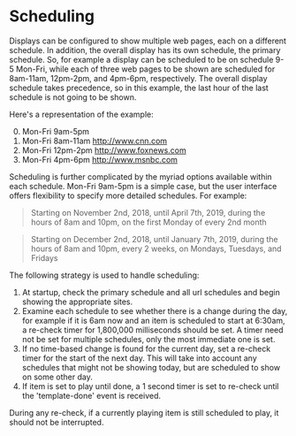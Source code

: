 Scheduling
==========

Displays can be configured to show multiple web pages, each on a different schedule. In addition, the overall display has its own schedule, the primary schedule. So, for example a display can be scheduled to be on schedule 9-5 Mon-Fri, while each of three web pages to be shown are scheduled for 8am-11am, 12pm-2pm, and 4pm-6pm, respectively. The overall display schedule takes precedence, so in this example, the last hour of the last schedule is not going to be shown.

Here's a representation of the example:

  0. Mon-Fri 9am-5pm
   1. Mon-Fri 8am-11am http://www.cnn.com
   2. Mon-Fri 12pm-2pm http://www.foxnews.com
   3. Mon-Fri 4pm-6pm http://www.msnbc.com

Scheduling is further complicated by the myriad options available within each schedule. Mon-Fri 9am-5pm is a simple case, but the user interface offers flexibility to specify more detailed schedules. For example:

> Starting on November 2nd, 2018, until April 7th, 2019, during the hours of 8am and 10pm, on the first Monday of every 2nd month

> Starting on December 2nd, 2018, until January 7th, 2019, during the hours of 8am and 10pm, every 2 weeks, on Mondays, Tuesdays, and Fridays

The following strategy is used to handle scheduling:

 1. At startup, check the primary schedule and all url schedules and begin showing the appropriate sites.
 2. Examine each schedule to see whether there is a change during the day, for example if it is 6am now and an item is scheduled to start at 6:30am, a re-check timer for 1,800,000 milliseconds should be set. A timer need not be set for multiple schedules, only the most immediate one is set.
 3. If no time-based change is found for the current day, set a re-check timer for the start of the next day. This will take into account any schedules that might not be showing today, but are scheduled to show on some other day.
 4. If item is set to play until done, a 1 second timer is set to re-check until the 'template-done' event is received.

During any re-check, if a currently playing item is still scheduled to play, it should not be interrupted.
